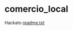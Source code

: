 # comercio_local
Hackato 
[readme.txt](https://github.com/user-attachments/files/17480527/readme.txt)
